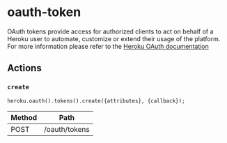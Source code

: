 # oauth-token

OAuth tokens provide access for authorized clients to act on behalf of a Heroku user to automate, customize or extend their usage of the platform. For more information please refer to the [Heroku OAuth documentation](https://devcenter.heroku.com/articles/oauth)

## Actions

### `create`

`heroku.oauth().tokens().create({attributes}, {callback});`

Method | Path
--- | ---
POST | /oauth/tokens

